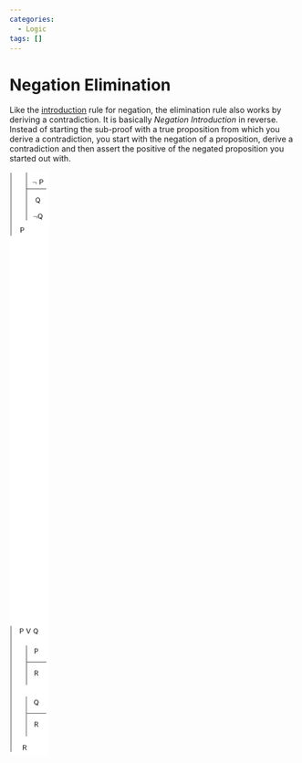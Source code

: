 ```yaml
---
categories:
  - Logic
tags: []
---
```


# Negation Elimination

Like the [introduction](/Logic/Proofs/Negation_Introduction.md) rule for negation, the elimination rule also works by deriving a contradiction. It is basically _Negation Introduction_ in reverse. Instead of starting the sub-proof with a true proposition from which you derive a contradiction, you start with the negation of a proposition, derive a contradiction and then assert the positive of the negated proposition you started out with.

![](/_img/negate-elim.png)
